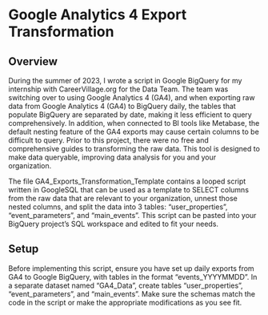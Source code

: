 # Google Analytics 4 Export Transformation
## Overview
During the summer of 2023, I wrote a script in Google BigQuery for my internship with CareerVillage.org for the Data Team. The team was switching over to using Google Analytics 4 (GA4), and when exporting raw data from Google Analytics 4 (GA4) to BigQuery daily, the tables that populate BigQuery are separated by date, making it less efficient to query comprehensively. In addition, when connected to BI tools like Metabase, the default nesting feature of the GA4 exports may cause certain columns to be difficult to query. Prior to this project, there were no free and comprehensive guides to transforming the raw data. This tool is designed to make data queryable, improving data analysis for you and your organization. 

The file GA4_Exports_Transformation_Template contains a looped script written in GoogleSQL that can be used as a template to SELECT columns from the raw data that are relevant to your organization, unnest those nested columns, and split the data into 3 tables: “user_properties”, “event_parameters”, and “main_events”. This script can be pasted into your BigQuery project’s SQL workspace and edited to fit your needs. 

## Setup
Before implementing this script, ensure you have set up daily exports from GA4 to Google BigQuery, with tables in the format “events_YYYYMMDD”. In a separate dataset named “GA4_Data”, create tables “user_properties”, “event_parameters”, and “main_events”. Make sure the schemas match the code in the script or make the appropriate modifications as you see fit. 
